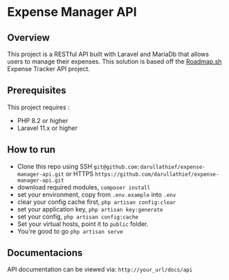 # Expense Manager API

## Overview
This project is a RESTful API built with Laravel and MariaDb that allows users to manage their expenses. This solution is based off the [Roadmap.sh](https://roadmap.sh/projects/expense-tracker-api) Expense Tracker API project.

## Prerequisites
This project requires :
- PHP 8.2 or higher
- Laravel 11.x or higher

## How to run

- Clone this repo using SSH `git@github.com:darullathief/expense-manager-api.git` or HTTPS `https://github.com/darullathief/expense-manager-api.git`
- download required modules, `composer install`
- set your environment, copy from `.env.example`  into `.env`
- clear your config cache first, `php artisan config:clear`
- set your application key, `php artisan key:generate`
- set your config, `php artisan config:cache`
- Set your virtual hosts, point it to `public` folder.
- You're good to go `php artisan serve`

## Documentacions
API documentation can be viewed via: `http://your_url/docs/api`
